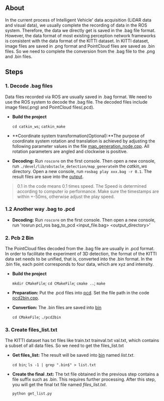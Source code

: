 ## About ##

In the current process of Intelligent Vehicle' data acquisition (LiDAR data and visual data), we usually complete the recording of data in the ROS system. Therefore, the data we directly get is saved in the .bag file format. However, the data format of most existing perception network frameworks is consistent with the data format of the KITTI dataset. In  KITTI dataset, image files are saved in .png format and PointCloud files are saved as .bin files. So we need to complete the conversion from the .bag file to the .png and .bin files.

## Steps ##

### 1. Decode .bag files ###
Data files recorded via ROS are usually saved in .bag format. We need to use the ROS system to decode the .bag file. The decoded files include image files(.png) and PointCloud files(.pcd).

* **Build the project**
	
	`cd catkin_ws`; `catkin_make`

* **Coordinate system transformation(Optional):**The purpose of coordinate system rotation and translation is achieved by adjusting the following parameter values in the file [map_generation_node.cpp](/catkin_ws/src/obstacle_detection/src/map_generation_node.cpp). All rotation parameters are angled and clockwise is positive.


* **Decoding:** Run `roscore` on the first console. Then open a new console, run `./devel/lib/obstacle_detection/map_generate`in the *catkin_ws* directory. Open a new console, run `rosbag play xxx.bag -r 0.1`. The result files are save into the [output](/catkin_ws/output).
> 0.1 in the code means 0.1 times speed. The Speed is determined according to computer io performance. Make sure the timestamps are within +-50ms, otherwise adjust the play speed. 

### 1.2 Another way .bag to .pcd ###
* **Decoding:** Run `roscore` on the first console. Then open a new console, run 
'rosrun pcl_ros bag_to_pcd <input_file.bag> <topic> <output_directory>'

### 2. Pcb 2 Bin ###

The PointCloud files decoded from the .bag file are usually in .pcd format. In order to facilitate the experiment of 3D detection, the format of the KITTI data set needs to be unified, that is, converted into the .bin format. In the .bin file, each point corresponds to four data, which are xyz and intensity.



* **Build the project**

	`mkdir CMakeFile`; `cd CMakeFile`; `cmake ..`; `make`

* **Preparation:** Put the .pcd files into [pcd](/pcd2bin/pcd). Set the file path in the code [pcd2bin.cpp](/pcd2bin/pcd2bin.cpp).

* **Convertion:** The .bin files are saved into [bin](/pcd2bin/bin)

	`cd CMakeFile`; `./pcd2bin`

### 3. Create files_list.txt ###
The KITTI dataset has txt files like train.txt trainval.txt val.txt, which contains a subset of all data files.  So we need to get the files_list.txt

* **Get files_list:** The result will be saved into [bin](/pcd2bin/bin) named *list.txt*.

	`cd bin`; `ls -1 | grep ".bin$" > list.txt`

* **Create the final .txt:** The txt file obtained in the previous step contains a file suffix such as .bin. This requires further processing. After this step, you will get the final txt file named *files_list.txt*.

	`python get_list.py`





